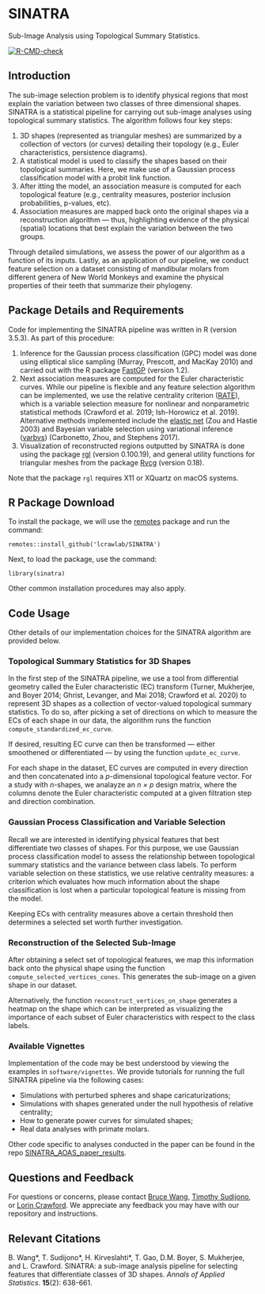 # SINATRA

Sub-Image Analysis using Topological Summary Statistics.

<!-- badges: start -->

[![R-CMD-check](https://github.com/lcrawlab/SINATRA/workflows/R-CMD-check/badge.svg)](https://github.com/lcrawlab/SINATRA/actions)
<!-- badges: end -->

## Introduction

The sub-image selection problem is to identify physical regions that
most explain the variation between two classes of three dimensional
shapes. SINATRA is a statistical pipeline for carrying out sub-image
analyses using topological summary statistics. The algorithm follows
four key steps:

1.  3D shapes (represented as triangular meshes) are summarized by a
    collection of vectors (or curves) detailing their topology
    (e.g., Euler characteristics, persistence diagrams).
2.  A statistical model is used to classify the shapes based on their
    topological summaries. Here, we make use of a Gaussian process
    classification model with a probit link function.
3.  After itting the model, an association measure is computed for each
    topological feature (e.g., centrality measures, posterior inclusion
    probabilities, p-values, etc).
4.  Association measures are mapped back onto the original shapes via a
    reconstruction algorithm — thus, highlighting evidence of the
    physical (spatial) locations that best explain the variation between
    the two groups.

Through detailed simulations, we assess the power of our algorithm as a
function of its inputs. Lastly, as an application of our pipeline, we
conduct feature selection on a dataset consisting of mandibular molars
from different genera of New World Monkeys and examine the physical
properties of their teeth that summarize their phylogeny.

## Package Details and Requirements

Code for implementing the SINATRA pipeline was written in R (version
3.5.3). As part of this procedure:

1.  Inference for the Gaussian process classification (GPC) model was
    done using elliptical slice sampling (Murray, Prescott, and MacKay
    2010) and carried out with the R package
    [FastGP](https://cran.r-project.org/web/packages/FastGP/index.html)
    (version 1.2).
2.  Next association measures are computed for the Euler characteristic
    curves. While our pipeline is flexible and any feature selection
    algorithm can be implemented, we use the relative centrality
    criterion ([RATE](https://github.com/lorinanthony/RATE)), which is a
    variable selection measure for nonlinear and nonparametric
    statistical methods (Crawford et al. 2019; Ish-Horowicz et
    al. 2019). Alternative methods implemented include the [elastic
    net](https://cran.r-project.org/web/packages/elasticnet/elasticnet.pdf)
    (Zou and Hastie 2003) and Bayesian variable selection using
    variational inference
    ([varbvs](https://cran.r-project.org/web/packages/varbvs/index.html))
    (Carbonetto, Zhou, and Stephens 2017).
3.  Visualization of reconstructed regions outputted by SINATRA is done
    using the package
    [rgl](https://cran.r-project.org/web/packages/rgl/index.html)
    (version 0.100.19), and general utility functions for triangular
    meshes from the package
    [Rvcg](https://cran.r-project.org/web/packages/Rvcg/index.html)
    (version 0.18).

Note that the package `rgl` requires X11 or XQuartz on macOS systems.

## R Package Download

To install the package, we will use the
[remotes](https://cran.r-project.org/package=remotes) package and run
the command:

    remotes::install_github('lcrawlab/SINATRA') 

Next, to load the package, use the command:

    library(sinatra)

Other common installation procedures may also apply.

## Code Usage

Other details of our implementation choices for the SINATRA algorithm
are provided below.

### Topological Summary Statistics for 3D Shapes

In the first step of the SINATRA pipeline, we use a tool from
differential geometry called the Euler characteristic (EC) transform
(Turner, Mukherjee, and Boyer 2014; Ghrist, Levanger, and Mai 2018;
Crawford et al. 2020) to represent 3D shapes as a collection of
vector-valued topological summary statistics. To do so, after picking a
set of directions on which to measure the ECs of each shape in our data,
the algorithm runs the function `compute_standardized_ec_curve`.

If desired, resulting EC curve can then be transformed — either
smoothened or differentiated — by using the function `update_ec_curve`.

For each shape in the dataset, EC curves are computed in every direction
and then concatenated into a *p*-dimensional topological feature vector.
For a study with *n*-shapes, we analayze an *n × p* design matrix, where
the columns denote the Euler characteristic computed at a given
filtration step and direction combination.

### Gaussian Process Classification and Variable Selection

Recall we are interested in identifying physical features that best
differentiate two classes of shapes. For this purpose, we use Gaussian
process classification model to assess the relationship between
topological summary statistics and the variance between class labels. To
perform variable selection on these statistics, we use relative
centrality measures: a criterion which evaluates how much information
about the shape classification is lost when a particular topological
feature is missing from the model.

Keeping ECs with centrality measures above a certain threshold then
determines a selected set worth further investigation.

### Reconstruction of the Selected Sub-Image

After obtaining a select set of topological features, we map this
information back onto the physical shape using the function
`compute_selected_vertices_cones`. This generates the sub-image on a
given shape in our dataset.

Alternatively, the function `reconstruct_vertices_on_shape` generates a
heatmap on the shape which can be interpreted as visualizing the
importance of each subset of Euler characteristics with respect to the
class labels.

### Available Vignettes

Implementation of the code may be best understood by viewing the
examples in `software/vignettes`. We provide tutorials for running the
full SINATRA pipeline via the following cases:

  - Simulations with perturbed spheres and shape caricaturizations;
  - Simulations with shapes generated under the null hypothesis of
    relative centrality;
  - How to generate power curves for simulated shapes;
  - Real data analyses with primate molars.

Other code specific to analyses conducted in the paper can be found in
the  repo [SINATRA_AOAS_paper_results](https://github.com/lcrawlab/SINATRA_AoAS_Results). 

## Questions and Feedback

For questions or concerns, please contact [Bruce
Wang](mailto:bruce.waang55@gmail.com), [Timothy
Sudijono](mailto:timothy_sudijono@brown.edu), or [Lorin
Crawford](mailto:lcrawford@microsoft.com). We appreciate any feedback
you may have with our repository and instructions.

## Relevant Citations

B. Wang*, T. Sudijono*, H. Kirveslahti\*, T. Gao, D.M. Boyer, S.
Mukherjee, and L. Crawford. SINATRA: a sub-image analysis pipeline for
selecting features that differentiate classes of 3D shapes. *Annals of
Applied Statistics*. **15**(2): 638-661.
